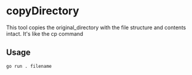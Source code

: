 # copyDirectory
This tool copies the original_directory with the file structure and contents intact.
It's like the cp command
## Usage
```
go run . filename
```
